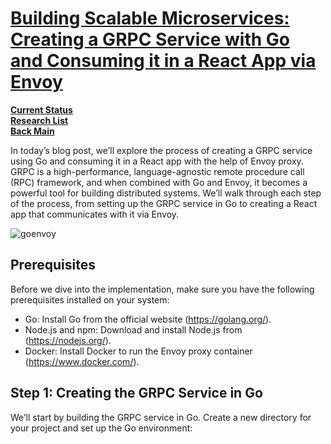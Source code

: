 # **[Building Scalable Microservices: Creating a GRPC Service with Go and Consuming it in a React App via Envoy](../../../volumes/go/tutorials/grpc/go-grpc-react-example/go_grpc_server_with_envoy.md)**

**[Current Status](../../../development/status/weekly/current_status.md)**\
**[Research List](../../research_list.md)**\
**[Back Main](../../../README.md)**

In today’s blog post, we’ll explore the process of creating a GRPC service using Go and consuming it in a React app with the help of Envoy proxy. GRPC is a high-performance, language-agnostic remote procedure call (RPC) framework, and when combined with Go and Envoy, it becomes a powerful tool for building distributed systems. We’ll walk through each step of the process, from setting up the GRPC service in Go to creating a React app that communicates with it via Envoy.

![goenvoy](https://miro.medium.com/v2/resize:fit:720/format:webp/1*xV7ITojvENF-CMgXE-MJ4w.png)

## Prerequisites

Before we dive into the implementation, make sure you have the following prerequisites installed on your system:

- Go: Install Go from the official website (<https://golang.org/>).
- Node.js and npm: Download and install Node.js from (<https://nodejs.org/>).
- Docker: Install Docker to run the Envoy proxy container (<https://www.docker.com/>).

## Step 1: Creating the GRPC Service in Go

We’ll start by building the GRPC service in Go. Create a new directory for your project and set up the Go environment:
